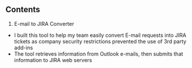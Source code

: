 ## Contents

1. E-mail to JIRA Converter
  - I built this tool to help my team easily convert E-mail requests into JIRA tickets as company security restrictions prevented the use of 3rd party add-ins
  - The tool retrieves information from Outlook e-mails, then submits that information to JIRA web servers
